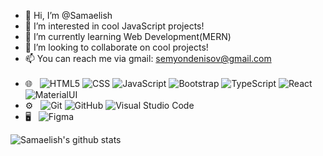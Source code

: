 - 👋 Hi, I’m @Samaelish
- 👀 I’m interested in cool JavaScript projects!
- 🌱 I’m currently learning Web Development(MERN)
- 💞️ I’m looking to collaborate on cool projects!
- 📫 You can reach me via gmail: semyondenisov@gmail.com
<br><br/>
- 🌐 &nbsp;
  ![HTML5](https://img.shields.io/badge/-HTML5-333333?style=flat&logo=HTML5)
  ![CSS](https://img.shields.io/badge/-CSS-333333?style=flat&logo=CSS3&logoColor=1572B6)
  ![JavaScript](https://img.shields.io/badge/-JavaScript-333333?style=flat&logo=javascript)
  ![Bootstrap](https://img.shields.io/badge/-Bootstrap-333333?style=flat&logo=bootstrap&logoColor=563D7C)
  ![TypeScript](https://img.shields.io/badge/-Typescript-333333?style=flat&logo=typescript)
  ![React](https://img.shields.io/badge/-React-333333?style=flat&logo=react)
  ![MaterialUI](https://img.shields.io/badge/-Material_UI-333333?style=flat&logo=material-ui)
- ⚙️ &nbsp;
  ![Git](https://img.shields.io/badge/-Git-333333?style=flat&logo=git)
  ![GitHub](https://img.shields.io/badge/-GitHub-333333?style=flat&logo=github)
  ![Visual Studio Code](https://img.shields.io/badge/-Visual%20Studio%20Code-333333?style=flat&logo=visual-studio-code&logoColor=007ACC)
- 🖥 &nbsp;
  ![Figma](https://img.shields.io/badge/-Figma-333333?style=flat&logo=figma)
<!---
Samaelish/Samaelish is a ✨ special ✨ repository because its `README.md` (this file) appears on your GitHub profile.
You can click the Preview link to take a look at your changes.
--->
![Samaelish's github stats](https://github-readme-stats.vercel.app/api?username=Samaelish&show_icons=true&theme=dark)
